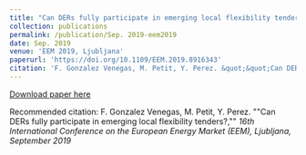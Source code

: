 ```yaml
---
title: "Can DERs fully participate in emerging local flexibility tenders?"
collection: publications
permalink: /publication/Sep. 2019-eem2019
date: Sep. 2019
venue: 'EEM 2019, Ljubljana'
paperurl: 'https://doi.org/10.1109/EEM.2019.8916343'
citation: 'F. Gonzalez Venegas, M. Petit, Y. Perez. &quot;&quot;Can DERs fully participate in emerging local flexibility tenders?,&quot;&quot; <i>16th International Conference on the European Energy Market (EEM)<i>, Ljubljana, September 2019'
---
```


<a href='https://doi.org/10.1109/EEM.2019.8916343'>Download paper here</a>

Recommended citation: F. Gonzalez Venegas, M. Petit, Y. Perez. ""Can DERs fully participate in emerging local flexibility tenders?,"" <i>16th International Conference on the European Energy Market (EEM)<i>, Ljubljana, September 2019